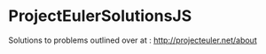 ProjectEulerSolutionsJS
=======================

Solutions to problems outlined over at : http://projecteuler.net/about
